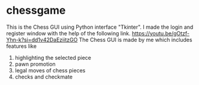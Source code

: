 # chessgame
This is the Chess GUI using Python interface "Tkinter". 
I made the login and register window with the help of the following link. 
https://youtu.be/gOtzf-Yhn-k?si=dd1v42DaEziitzGO
The Chess GUI is made by me which includes features like 
1. highlighting the selected piece
2. pawn promotion
3. legal moves of chess pieces
4. checks and checkmate
